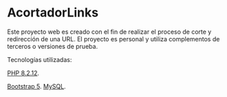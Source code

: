 # AcortadorLinks
Este proyecto web es creado con el fin de realizar el proceso de corte y redirección de una URL. 
El proyecto es personal y utiliza complementos de terceros o versiones de prueba.

Tecnologías utilizadas:

[PHP 8.2.12](https://www.php.net/).

[Bootstrap 5](https://getbootstrap.com/).
[MySQL](https://www.mysql.com/).
